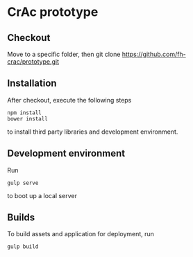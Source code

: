 # CrAc prototype

## Checkout

Move to a specific folder, then
git clone https://github.com/fh-crac/prototype.git

## Installation

After checkout, execute the following steps

```
npm install
bower install
```

to install third party libraries and development environment.

## Development environment

Run

```
gulp serve
```

to boot up a local server

## Builds

To build assets and application for deployment, run

```
gulp build
```
